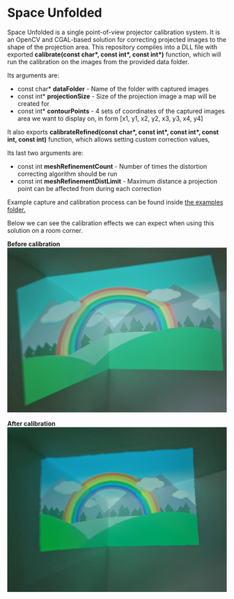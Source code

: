 # Space Unfolded
Space Unfolded is a single point-of-view projector calibration system.
It is an OpenCV and CGAL-based solution for correcting projected images to the shape of the projection area.
This repository compiles into a DLL file with exported **calibrate(const char\*, const int\*, const int\*)** function, which will run the calibration on the images from the provided data folder.

Its arguments are:
* const char* **dataFolder** - Name of the folder with captured images
* const int* **projectionSize** - Size of the projection image a map will be created for
* const int* **contourPoints** - 4 sets of coordinates of the captured images area we want to display on, in form [x1, y1, x2, y2, x3, y3, x4, y4]

It also exports **calibrateRefined(const char\*, const int\*, const int\*, const int, const int)** function, which allows setting custom correction values,

Its last two arguments are:
* const int **meshRefinementCount** - Number of times the distortion correcting algorithm should be run
* const int **meshRefinementDistLimit** - Maximum distance a projection point can be affected from during each correction

Example capture and calibration process can be found inside [the examples folder.](examples/SimpleCalibrationInPython)

Below we can see the calibration effects we can expect when using this solution on a room corner.

**Before calibration**
![Uncalibrated Projection](img/uncalibrated.jpg)


**After calibration**
![Calibrated Projection](img/calibrated.jpg)
